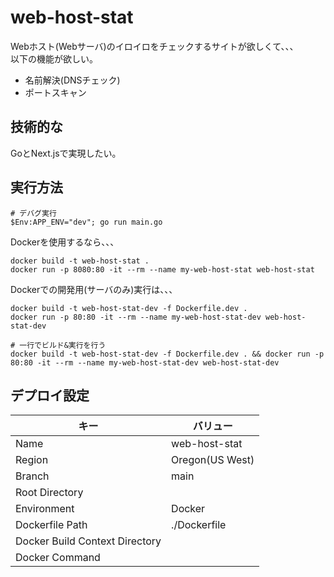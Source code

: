 # web-host-stat

Webホスト(Webサーバ)のイロイロをチェックするサイトが欲しくて、、、  
以下の機能が欲しい。  

- 名前解決(DNSチェック)
- ポートスキャン

## 技術的な

GoとNext.jsで実現したい。  

## 実行方法

```shell
# デバグ実行
$Env:APP_ENV="dev"; go run main.go
```

Dockerを使用するなら、、、  

```shell
docker build -t web-host-stat .
docker run -p 8080:80 -it --rm --name my-web-host-stat web-host-stat
```

Dockerでの開発用(サーバのみ)実行は、、、

```shell
docker build -t web-host-stat-dev -f Dockerfile.dev .
docker run -p 80:80 -it --rm --name my-web-host-stat-dev web-host-stat-dev

# 一行でビルド&実行を行う
docker build -t web-host-stat-dev -f Dockerfile.dev . && docker run -p 80:80 -it --rm --name my-web-host-stat-dev web-host-stat-dev
```

## デプロイ設定

| キー | バリュー |
| ---- | ---- |
| Name | web-host-stat |
| Region | Oregon(US West) |
| Branch | main |
| Root Directory |  |
| Environment | Docker |
| Dockerfile Path | ./Dockerfile |
| Docker Build Context Directory |  |
| Docker Command |  |
